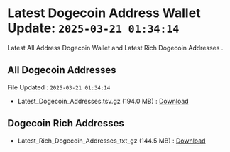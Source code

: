 # Latest Dogecoin Address Wallet Update: `2025-03-21 01:34:14`

Latest All Address Dogecoin Wallet and Latest Rich Dogecoin Addresses .

## All Dogecoin Addresses

File Updated : `2025-03-21 01:34:14`

- Latest_Dogecoin_Addresses.tsv.gz (194.0 MB) : [Download](https://github.com/Pymmdrza/Rich-Address-Wallet/releases/tag/Dogecoin)

## Dogecoin Rich Addresses

- Latest_Rich_Dogecoin_Addresses_txt_gz (144.5 MB) : [Download](https://github.com/Pymmdrza/Rich-Address-Wallet/releases/tag/Dogecoin)
